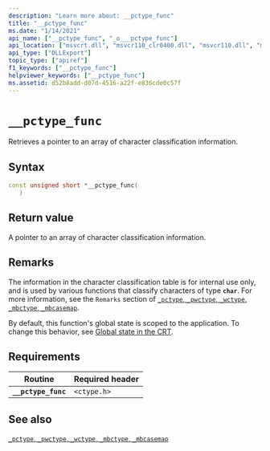 ```yaml
---
description: "Learn more about: __pctype_func"
title: "__pctype_func"
ms.date: "1/14/2021"
api_name: ["__pctype_func", "_o___pctype_func"]
api_location: ["msvcrt.dll", "msvcr110_clr0400.dll", "msvcr110.dll", "msvcr120.dll", "msvcr90.dll", "msvcr100.dll", "msvcr80.dll", "api-ms-win-crt-locale-l1-1-0.dll"]
api_type: ["DLLExport"]
topic_type: ["apiref"]
f1_keywords: ["__pctype_func"]
helpviewer_keywords: ["__pctype_func"]
ms.assetid: d52b8add-d07d-4516-a22f-e836cde0c57f
---
```

# `__pctype_func`

Retrieves a pointer to an array of character classification information.

## Syntax

```cpp
const unsigned short *__pctype_func(
   )
```

## Return value

A pointer to an array of character classification information.

## Remarks

The information in the character classification table is for internal use only, and is used by various functions that classify characters of type **`char`**. For more information, see the `Remarks` section of [`_pctype`, `_pwctype`, `_wctype`, `_mbctype`, `_mbcasemap`](./pctype-pwctype-wctype-mbctype-mbcasemap.md).

By default, this function's global state is scoped to the application. To change this behavior, see [Global state in the CRT](global-state.md).

## Requirements

| Routine | Required header |
|---|---|
| **`__pctype_func`** | `<ctype.h>` |

## See also

[`_pctype`, `_pwctype`, `_wctype`, `_mbctype`, `_mbcasemap`](./pctype-pwctype-wctype-mbctype-mbcasemap.md)
